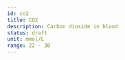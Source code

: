 ```yaml
---
id: co2
title: CO2
description: Carbon dioxide in blood
status: draft
unit: mmol/L
range: 22 - 30
---
```


